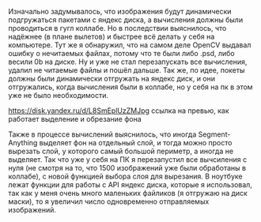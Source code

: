 Изначально задумывалось, что изображения будут динамически подгружаться пакетами с яндекс диска, а вычисления должны были проводиться в гугл коллабе. Но в последствии выяснилось, что надёжнее (в плане вылетов) и быстрее всё делать у себя на компьютере. Тут же я обнаружил, что на самом деле OpenCV выдавал ошибку о нечитаемых файлах, потому что те были либо .psd, либо весили 0b на диске. Ну и уже не стал перезапускать все вычисления, удалил не читаемые файлы и пошёл дальше. Так же, по идее, покеты должны были динамически отгружать на яндекс диск, и они отгружались, когда вычисления были в коллабе, но у себя на пк в этом уже не было необходимости.

https://disk.yandex.ru/d/L8SmEplUzZMJpg
ссылка на превью, как работает выделение и обрезание фона

Также в процессе вычислений выяснилось, что иногда Segment-Anything выделяет фон на отдельный слой, и тогда можно просто вырезать слой, у которого самый большой периметр, а иногда не выделяет. Так что уже у себя на ПК я перезапустил все вычсиления с нуля (не смотря на то, что 1500 изображений уже были обработаны в коллабе), с новой функцией выбора слоя для вырезания. В ноутбуке лежат функции для работы с API яндекс диска, которые я использовал, так как у меня очень много маленьких файликов (я отгружаю на диск маски), то я увеличил число одновременно отправляемых изображений.